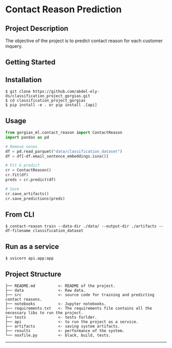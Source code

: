 # Contact Reason Prediction

## Project Description

The objective of the project is to predict contact reason for each customer inquery.
## Getting Started

Installation
------------
    $ git clone https://github.com/abdel-ely-ds/classification_project_gorgias.git
    $ cd classification_project_gorgias
    $ pip install -e . or pip install .[api]
    
Usage
------------

```python
from gorgias_ml.contact_reason import ContactReason
import pandas as pd

# Remove nones
df = pd.read_parquet("data/classification_dataset")
df = df[~df.email_sentence_embeddings.isna()]

# Fit & predict
cr = ContactReason()
cr.fit(df)
preds = cr.predict(df)

# Save
cr.save_artifacts()
cr.save_predictions(preds)
```

From CLI
------------
    $ contact-reason train --data-dir ./data/ --output-dir ./artifacts --df-filename classification_dataset

Run as a service
------------
    $ uvicorn api.app:app

Project Structure
------------

    ├── README.md          <- README of the project.
    ├── data               <- Raw data.
    ├── src                <- source code for training and predicting contact reasons.
    ├── notebooks          <- Jupyter notebooks.
    ├── requirements.txt   <- The requirements file contains all the necessary libs to run the project.
    ├── tests              <- tests forlder.
    ├── api                <- to run the project as a service.
    ├── artifacts          <- saving system artifacts.
    ├── results            <- performance of the system.
    └── noxfile.py         <- black, build, tests.               

--------